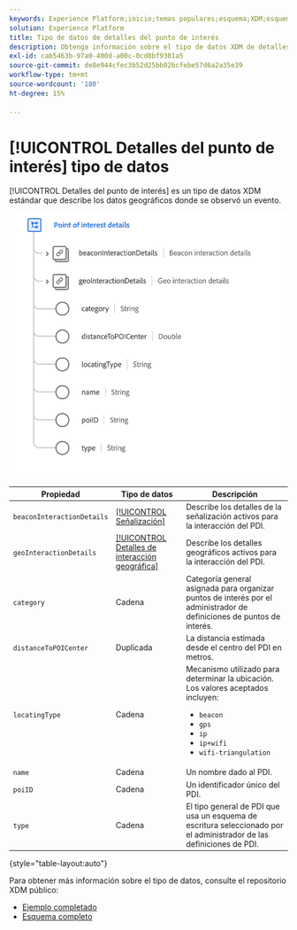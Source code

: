 ```yaml
---
keywords: Experience Platform;inicio;temas populares;esquema;XDM;esquemas;esquemas;esquemas;poi;detalles de poi;punto de interés;detalles de punto de interés;tipo de datos;tipo de datos;
solution: Experience Platform
title: Tipo de datos de detalles del punto de interés
description: Obtenga información sobre el tipo de datos XDM de detalles del punto de interés.
exl-id: cab5463b-97a0-400d-a00c-0cd8bf9301a5
source-git-commit: de8e944cfec3b52d25bb02bcfebe57d6a2a35e39
workflow-type: tm+mt
source-wordcount: '180'
ht-degree: 15%

---
```


# [!UICONTROL Detalles del punto de interés] tipo de datos

[!UICONTROL Detalles del punto de interés] es un tipo de datos XDM estándar que describe los datos geográficos donde se observó un evento.

<img src="../images/data-types/poi-details.png" width="550" /><br />

| Propiedad | Tipo de datos | Descripción |
| --- | --- | --- |
| `beaconInteractionDetails` | [[!UICONTROL Señalización]](./beacon.md) | Describe los detalles de la señalización activos para la interacción del PDI. |
| `geoInteractionDetails` | [[!UICONTROL Detalles de interacción geográfica]](./geo-interaction-details.md) | Describe los detalles geográficos activos para la interacción del PDI. |
| `category` | Cadena | Categoría general asignada para organizar puntos de interés por el administrador de definiciones de puntos de interés. |
| `distanceToPOICenter` | Duplicada | La distancia estimada desde el centro del PDI en metros. |
| `locatingType` | Cadena | Mecanismo utilizado para determinar la ubicación. Los valores aceptados incluyen: <ul><li>`beacon`</li><li>`gps`</li><li>`ip`</li><li>`ip+wifi`</li><li>`wifi-triangulation`</li></ul> |
| `name` | Cadena | Un nombre dado al PDI. |
| `poiID` | Cadena | Un identificador único del PDI. |
| `type` | Cadena | El tipo general de PDI que usa un esquema de escritura seleccionado por el administrador de las definiciones de PDI. |

{style="table-layout:auto"}

Para obtener más información sobre el tipo de datos, consulte el repositorio XDM público:

* [Ejemplo completado](https://github.com/adobe/xdm/blob/master/components/datatypes/poi-detail.example.1.json)
* [Esquema completo](https://github.com/adobe/xdm/blob/master/components/datatypes/poi-detail.schema.json)

